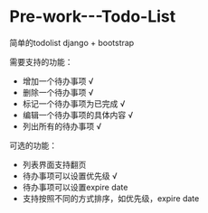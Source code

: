 # Pre-work---Todo-List
简单的todolist
django + bootstrap

需要支持的功能：

* 增加一个待办事项 √
* 删除一个待办事项 √
* 标记一个待办事项为已完成 √
* 编辑一个待办事项的具体内容 √
* 列出所有的待办事项 √

可选的功能：

* 列表界面支持翻页
* 待办事项可以设置优先级 √
* 待办事项可以设置expire date
* 支持按照不同的方式排序，如优先级，expire date

